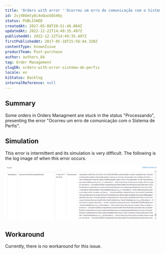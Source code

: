 ```yaml
---
title: 'Orders with error ''Ocorreu um erro de comunicação com o Sistema de Perfis'''
id: 2vj48Gmty8i4oQuoSOS46y
status: PUBLISHED
createdAt: 2017-05-08T20:51:46.084Z
updatedAt: 2022-12-22T14:49:35.497Z
publishedAt: 2022-12-22T14:49:35.497Z
firstPublishedAt: 2017-05-18T15:58:44.320Z
contentType: knownIssue
productTeam: Post-purchase
author: authors_84
tag: Order Management
slugEN: orders-with-error-sistema-de-perfis
locale: en
kiStatus: Backlog
internalReference: null
---
```


## Summary

Some orders in Orders Managment are stuck in the status "Processando", presenting the error "Ocorreu um erro de comunicação com o Sistema de Perfis".

## Simulation

This error is intermittent and its simulation is very difficult. The following is the log image of when this error occurs.

![erro-sistema-de-perfis](https://raw.githubusercontent.com/vtexdocs/known-issues/refs/heads/main/docs/en/known-issues/Post-purchase/orders-with-error-sistema-de-perfis_1.png)

## Workaround

Currently, there is no workaround for this issue.

